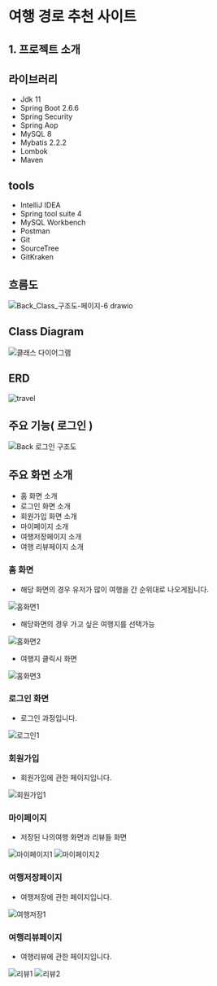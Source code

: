 # 여행 경로 추천 사이트

## 1. 프로젝트 소개

## 라이브러리
- Jdk 11 
- Spring Boot 2.6.6
- Spring Security
- Spring Aop
- MySQL 8 
- Mybatis 2.2.2 
- Lombok
- Maven


## tools
- IntelliJ IDEA
- Spring tool suite 4
- MySQL Workbench
- Postman
- Git
- SourceTree
- GitKraken

## 흐름도

![Back_Class_구조도-페이지-6 drawio](https://github.com/KORIT-LSLC/KORIT-LSLC-portfolio-app/assets/88603321/512aa2a8-db99-4f25-ab8b-3fa4f5b42a32)



## Class Diagram

![클래스 다이어그램](https://github.com/KORIT-LSLC/KORIT-LSLC-portfolio-app/assets/88603321/da177dcd-fe8e-49a5-94ab-1fa95376069b)


## ERD

![travel](https://github.com/KORIT-LSLC/KORIT-LSLC-portfolio-app/assets/88603321/5d2f3a11-b20f-4734-a1c7-a0e2853f3bad)

## 주요 기능( 로그인 )

![Back 로그인 구조도](https://github.com/KORIT-LSLC/KORIT-LSLC-portfolio-app/assets/88603321/ba9b808b-2158-4a98-9e6f-2ac1c35c336c)

## 주요 화면 소개

- 홈 화면 소개
- 로그인 화면 소개
- 회원가입 화면 소개
- 마이페이지 소개
- 여행저장페이지 소개
- 여행 리뷰페이지 소개

### 홈 화면

- 해당 화면의 경우 유저가 많이 여행을 간 순위대로 나오게됩니다.

![홈화면1](db/홈화면1.png)

- 해당화면의 경우 가고 싶은 여행지를 선택가능

![홈화면2](db/홈화면2.png)

- 여행지 클릭시 화면

![홈화면3](db/홈화면3.png)

### 로그인 화면

- 로그인 과정입니다.

![로그인1](db/로그인1.png)

### 회원가입

- 회원가입에 관한 페이지입니다.

![회원가입1](db/회원가입1.png)

### 마이페이지

- 저장된 나의여행 화면과 리뷰들 화면

 ![마이페이지1](db/마이페이지1.png)
 ![마이페이지2](db/마이페이지2.png)

### 여행저장페이지

- 여행저장에 관한 페이지입니다.

 ![여행저장1](db/여행저장1.png)


### 여행리뷰페이지

- 여행리뷰에 관한 페이지입니다.

 ![리뷰1](db/여행경로확인1.png)
 ![리뷰2](db/여행경로수정1.png)
